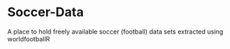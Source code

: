 # Soccer-Data
A place to hold freely available soccer (football) data sets extracted using worldfootballR
